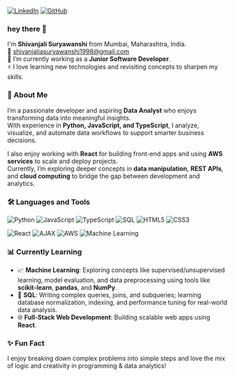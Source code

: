 [![LinkedIn](https://img.shields.io/badge/LINKEDIN-0A66C2?style=for-the-badge&logo=linkedin&logoColor=white)](http://www.linkedin.com/in/shivanjali-suryawanshi-109b431a4)
[![GitHub](https://img.shields.io/badge/GITHUB‑100000?style=for-the-badge&logo=github&logoColor=white)](https://github.com/Shivanjali123456)



### hey there 👋

I'm **Shivanjali Suryawanshi** from Mumbai, Maharashtra, India.  
📧 shivanjaliasuryawanshi1998@gmail.com  
🌱 I’m currently working as a **Junior Software Developer**.  
⚡ I love learning new technologies and revisiting concepts to sharpen my skills.



### 🧠 About Me

I’m a passionate developer and aspiring **Data Analyst** who enjoys transforming data into meaningful insights.  
With experience in **Python, JavaScript, and TypeScript**, I analyze, visualize, and automate data workflows to support smarter business decisions.

I also enjoy working with **React** for building front-end apps and using **AWS services** to scale and deploy projects.  
Currently, I’m exploring deeper concepts in **data manipulation**, **REST APIs**, and **cloud computing** to bridge the gap between development and analytics.



### 🛠️ Languages and Tools

<!-- Programming & Markup Languages -->
![Python](https://img.shields.io/badge/PYTHON-3776AB?style=for-the-badge&logo=python&logoColor=white)
![JavaScript](https://img.shields.io/badge/JAVASCRIPT-F7DF1E?style=for-the-badge&logo=javascript&logoColor=black)
![TypeScript](https://img.shields.io/badge/TYPESCRIPT-007ACC?style=for-the-badge&logo=typescript&logoColor=white)
![SQL](https://img.shields.io/badge/SQL-336791?style=for-the-badge&logo=mysql&logoColor=white)
![HTML5](https://img.shields.io/badge/HTML5-E34F26?style=for-the-badge&logo=html5&logoColor=white)
![CSS3](https://img.shields.io/badge/CSS3-1572B6?style=for-the-badge&logo=css3&logoColor=white)

<!-- Frameworks, Tools, and Cloud -->
![React](https://img.shields.io/badge/REACT-20232A?style=for-the-badge&logo=react&logoColor=61DAFB)
![AJAX](https://img.shields.io/badge/AJAX-000000?style=for-the-badge&logo=ajax&logoColor=white)
![AWS](https://img.shields.io/badge/AWS-232F3E?style=for-the-badge&logo=amazon-aws&logoColor=white)
![Machine Learning](https://img.shields.io/badge/MACHINE%20LEARNING-009688?style=for-the-badge&logo=scikit-learn&logoColor=white)


### 📊 Currently Learning

- 📈 **Machine Learning**: Exploring concepts like supervised/unsupervised learning, model evaluation, and data preprocessing using tools like **scikit-learn**, **pandas**, and **NumPy**.
- 🧮 **SQL**: Writing complex queries, joins, and subqueries; learning database normalization, indexing, and performance tuning for real-world data analysis.
- 🌐 **Full-Stack Web Development**: Building scalable web apps using **React**.

### ✨ Fun Fact

I enjoy breaking down complex problems into simple steps and love the mix of logic and creativity in programming & data analytics!



